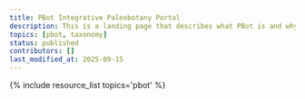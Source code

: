 ```yaml
---
title: PBot Integrative Paleobotany Portal
description: This is a landing page that describes what PBot is and why it is important in the context of paleo data. You can dive deeper via the links to related resources aggregated here.
topics: [pbot, taxonomy]
status: published
contributors: []
last_modified_at: 2025-09-15
---
```


{% include resource_list topics='pbot' %}
